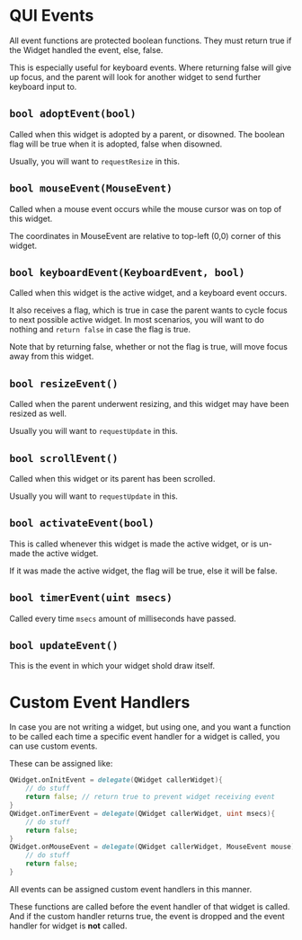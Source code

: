 # QUI Events

All event functions are protected boolean functions. They must return true if
the Widget handled the event, else, false.

This is especially useful for keyboard events. Where returning false will give
up focus, and the parent will look for another widget to send further keyboard
input to.

## `bool adoptEvent(bool)`
Called when this widget is adopted by a parent, or disowned. The boolean flag
will be true when it is adopted, false when disowned.

Usually, you will want to `requestResize` in this.

## `bool mouseEvent(MouseEvent)`
Called when a mouse event occurs while the mouse cursor was on top of this
widget.

The coordinates in MouseEvent are relative to top-left (0,0) corner of this
widget.

## `bool keyboardEvent(KeyboardEvent, bool)`
Called when this widget is the active widget, and a keyboard event occurs.

It also receives a flag, which is true in case the parent wants to cycle
focus to next possible active widget. In most scenarios, you will want to do
nothing and `return false` in case the flag is true.

Note that by returning false, whether or not the flag is true, will move focus
away from this widget.

## `bool resizeEvent()`
Called when the parent underwent resizing, and this widget may have been resized
as well.

Usually you will want to `requestUpdate` in this.

## `bool scrollEvent()`
Called when this widget or its parent has been scrolled.

Usually you will want to `requestUpdate` in this.

## `bool activateEvent(bool)`
This is called whenever this widget is made the active widget, or is un-made the
active widget.

If it was made the active widget, the flag will be true, else it will be false.

## `bool timerEvent(uint msecs)`
Called every time `msecs` amount of milliseconds have passed.

## `bool updateEvent()`
This is the event in which your widget shold draw itself.

# Custom Event Handlers

In case you are not writing a widget, but using one, and you want a function to
be called each time a specific event handler for a widget is called, you can
use custom events.

These can be assigned like:
```D
QWidget.onInitEvent = delegate(QWidget callerWidget){
	// do stuff
	return false; // return true to prevent widget receiving event
}
QWidget.onTimerEvent = delegate(QWidget callerWidget, uint msecs){
	// do stuff
	return false;
}
QWidget.onMouseEvent = delegate(QWidget callerWidget, MouseEvent mouse){
	// do stuff
	return false;
}
```
All events can be assigned custom event handlers in this manner.

These functions are called before the event handler of that widget is called.
And if the custom handler returns true, the event is dropped and the event
handler for widget is **not** called.

